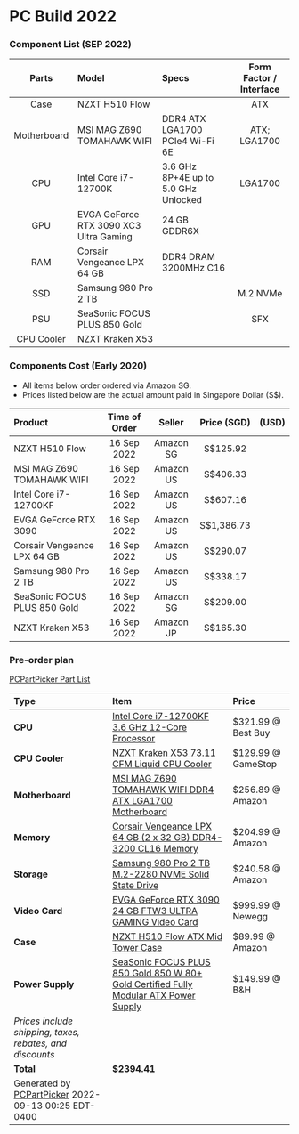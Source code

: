 # PC Build 2022

### Component List (SEP 2022)

|    Parts    | Model                                  | Specs                                | Form Factor / Interface |
| :---------: | :------------------------------------- | :----------------------------------- | :---------------------: |
|    Case     | NZXT H510 Flow                         |                                      |           ATX           |
| Motherboard | MSI MAG Z690 TOMAHAWK WIFI             | DDR4 ATX LGA1700 PCIe4 Wi-Fi 6E      |      ATX; LGA1700       |
|     CPU     | Intel Core i7-12700K                   | 3.6 GHz 8P+4E up to 5.0 GHz Unlocked |         LGA1700         |
|     GPU     | EVGA GeForce RTX 3090 XC3 Ultra Gaming | 24 GB GDDR6X                         |                         |
|     RAM     | Corsair Vengeance LPX 64 GB            | DDR4 DRAM 3200MHz C16                |                         |
|     SSD     | Samsung 980 Pro 2 TB                   |                                      |        M.2 NVMe         |
|     PSU     | SeaSonic FOCUS PLUS 850 Gold           |                                      |           SFX           |
| CPU Cooler  | NZXT Kraken X53                        |                                      |                         |

### Components Cost (Early 2020)

-   All items below order ordered via Amazon SG.
-   Prices listed below are the actual amount paid in Singapore Dollar (S$).

| Product                      | Time of Order |  Seller   | Price (SGD) | (USD) |
| :--------------------------- | :-----------: | :-------: | :---------: | :---: |
| NZXT H510 Flow               |  16 Sep 2022  | Amazon SG |  S$125.92   |       |
| MSI MAG Z690 TOMAHAWK WIFI   |  16 Sep 2022  | Amazon US |  S$406.33   |       |
| Intel Core i7-12700KF        |  16 Sep 2022  | Amazon US |  S$607.16   |       |
| EVGA GeForce RTX 3090        |  16 Sep 2022  | Amazon US | S$1,386.73  |       |
| Corsair Vengeance LPX 64 GB  |  16 Sep 2022  | Amazon US |  S$290.07   |       |
| Samsung 980 Pro 2 TB         |  16 Sep 2022  | Amazon US |  S$338.17   |       |
| SeaSonic FOCUS PLUS 850 Gold |  16 Sep 2022  | Amazon SG |  S$209.00   |       |
| NZXT Kraken X53              |  16 Sep 2022  | Amazon JP |  S$165.30   |       |

### Pre-order plan

[PCPartPicker Part List](https://pcpartpicker.com/list/VRNBxs)

| Type                                                                            | Item                                                                                                                                                                                                                     | Price              |
| :------------------------------------------------------------------------------ | :----------------------------------------------------------------------------------------------------------------------------------------------------------------------------------------------------------------------- | :----------------- |
| **CPU**                                                                         | [Intel Core i7-12700KF 3.6 GHz 12-Core Processor](https://pcpartpicker.com/product/YDM48d/intel-core-i7-12700kf-36-ghz-8-core-processor-bx8071512700kf)                                                                  | $321.99 @ Best Buy |
| **CPU Cooler**                                                                  | [NZXT Kraken X53 73.11 CFM Liquid CPU Cooler](https://pcpartpicker.com/product/PVfFf7/nzxt-kraken-x53-7311-cfm-liquid-cpu-cooler-rl-krx53-01)                                                                            | $129.99 @ GameStop |
| **Motherboard**                                                                 | [MSI MAG Z690 TOMAHAWK WIFI DDR4 ATX LGA1700 Motherboard](https://pcpartpicker.com/product/X6mmP6/msi-mag-z690-tomahawk-wifi-ddr4-atx-lga1700-motherboard-mag-z690-tomahawk-wifi-ddr4)                                   | $256.89 @ Amazon   |
| **Memory**                                                                      | [Corsair Vengeance LPX 64 GB (2 x 32 GB) DDR4-3200 CL16 Memory](https://pcpartpicker.com/product/k2mFf7/corsair-vengeance-lpx-64-gb-2-x-32-gb-ddr4-3200-memory-cmk64gx4m2e3200c16)                                       | $204.99 @ Amazon   |
| **Storage**                                                                     | [Samsung 980 Pro 2 TB M.2-2280 NVME Solid State Drive](https://pcpartpicker.com/product/f3cRsY/samsung-980-pro-2-tb-m2-2280-nvme-solid-state-drive-mz-v8p2t0bam)                                                         | $240.58 @ Amazon   |
| **Video Card**                                                                  | [EVGA GeForce RTX 3090 24 GB FTW3 ULTRA GAMING Video Card](https://pcpartpicker.com/product/PG848d/evga-geforce-rtx-3090-24-gb-ftw3-ultra-gaming-video-card-24g-p5-3987-kr)                                              | $999.99 @ Newegg   |
| **Case**                                                                        | [NZXT H510 Flow ATX Mid Tower Case](https://pcpartpicker.com/product/yM2WGX/nzxt-h510-flow-atx-mid-tower-case-ca-h52fb-01)                                                                                               | $89.99 @ Amazon    |
| **Power Supply**                                                                | [SeaSonic FOCUS PLUS 850 Gold 850 W 80+ Gold Certified Fully Modular ATX Power Supply](https://pcpartpicker.com/product/jWFXsY/seasonic-focus-plus-gold-850w-80-gold-certified-fully-modular-atx-power-supply-ssr-850fx) | $149.99 @ B&H      |
| _Prices include shipping, taxes, rebates, and discounts_                        |
| **Total**                                                                       | **$2394.41**                                                                                                                                                                                                             |
| Generated by [PCPartPicker](https://pcpartpicker.com) 2022-09-13 00:25 EDT-0400 |
